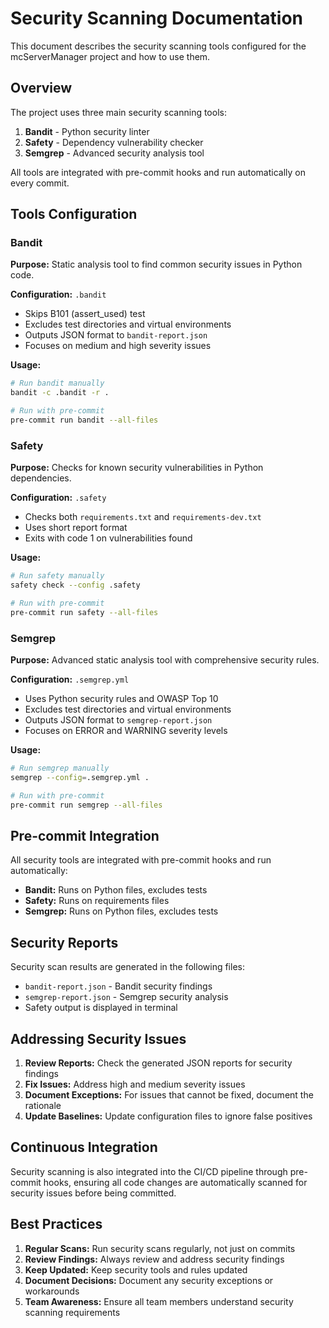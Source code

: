 # Security Scanning Documentation

This document describes the security scanning tools configured for the
mcServerManager project and how to use them.

## Overview

The project uses three main security scanning tools:

1. **Bandit** - Python security linter
2. **Safety** - Dependency vulnerability checker
3. **Semgrep** - Advanced security analysis tool

All tools are integrated with pre-commit hooks and run automatically on every commit.

## Tools Configuration

### Bandit

**Purpose:** Static analysis tool to find common security issues in Python code.

**Configuration:** `.bandit`

- Skips B101 (assert_used) test
- Excludes test directories and virtual environments
- Outputs JSON format to `bandit-report.json`
- Focuses on medium and high severity issues

**Usage:**

```bash
# Run bandit manually
bandit -c .bandit -r .

# Run with pre-commit
pre-commit run bandit --all-files
```

### Safety

**Purpose:** Checks for known security vulnerabilities in Python dependencies.

**Configuration:** `.safety`

- Checks both `requirements.txt` and `requirements-dev.txt`
- Uses short report format
- Exits with code 1 on vulnerabilities found

**Usage:**

```bash
# Run safety manually
safety check --config .safety

# Run with pre-commit
pre-commit run safety --all-files
```

### Semgrep

**Purpose:** Advanced static analysis tool with comprehensive security rules.

**Configuration:** `.semgrep.yml`

- Uses Python security rules and OWASP Top 10
- Excludes test directories and virtual environments
- Outputs JSON format to `semgrep-report.json`
- Focuses on ERROR and WARNING severity levels

**Usage:**

```bash
# Run semgrep manually
semgrep --config=.semgrep.yml .

# Run with pre-commit
pre-commit run semgrep --all-files
```

## Pre-commit Integration

All security tools are integrated with pre-commit hooks and run automatically:

- **Bandit:** Runs on Python files, excludes tests
- **Safety:** Runs on requirements files
- **Semgrep:** Runs on Python files, excludes tests

## Security Reports

Security scan results are generated in the following files:

- `bandit-report.json` - Bandit security findings
- `semgrep-report.json` - Semgrep security analysis
- Safety output is displayed in terminal

## Addressing Security Issues

1. **Review Reports:** Check the generated JSON reports for security findings
2. **Fix Issues:** Address high and medium severity issues
3. **Document Exceptions:** For issues that cannot be fixed, document the rationale
4. **Update Baselines:** Update configuration files to ignore false positives

## Continuous Integration

Security scanning is also integrated into the CI/CD pipeline through
pre-commit hooks, ensuring all code changes are automatically scanned for
security issues before being committed.

## Best Practices

1. **Regular Scans:** Run security scans regularly, not just on commits
2. **Review Findings:** Always review and address security findings
3. **Keep Updated:** Keep security tools and rules updated
4. **Document Decisions:** Document any security exceptions or workarounds
5. **Team Awareness:** Ensure all team members understand security scanning requirements
